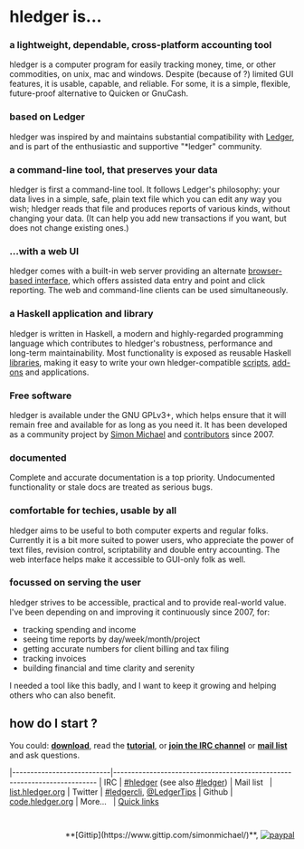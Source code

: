 # hledger is...

<!-- ## hledger is... -->

### a lightweight, dependable, cross-platform accounting tool

hledger is a computer program for easily tracking money, time, or
other commodities, on unix, mac and windows. Despite (because of ?)
limited GUI features, it is usable, capable, and reliable.  For some,
it is a simple, flexible, future-proof alternative to Quicken or
GnuCash.

### based on Ledger

hledger was inspired by and maintains substantial compatibility with [Ledger](faq.html#hledger-and-ledger),
and is part of the enthusiastic and supportive "*ledger" community.

### a command-line tool, that preserves your data

hledger is first a command-line tool. It follows Ledger's philosophy:
your data lives in a simple, safe, plain text file which you can edit
any way you wish; hledger reads that file and produces reports of
various kinds, without changing your data. (It can help you add new
transactions if you want, but does not change existing ones.)

### ...with a web UI

hledger comes with a built-in web server providing an alternate
[browser-based interface](manual.html#web), which offers assisted data
entry and point and click reporting. The web and command-line clients
can be used simultaneously.

### a Haskell application and library

hledger is written in Haskell, a modern and highly-regarded
programming language which contributes to hledger's robustness,
performance and long-term maintainability.  Most functionality is
exposed as reusable Haskell
[libraries](http://hackage.haskell.org/package/hledger-lib), making it
easy to write your own hledger-compatible
[scripts](more-docs.html#scripting-examples), [add-ons](manual.html#add-on) and
applications.

### Free software

hledger is available under the GNU GPLv3+, which helps ensure that it
will remain free and available for as long as you need it.  It has
been developed as a community project by
[Simon Michael](http://joyful.com) and
[contributors](contributors.html) since 2007.

### documented

Complete and accurate documentation is a top priority.
Undocumented functionality or stale docs are treated as serious bugs.

### comfortable for techies, usable by all

hledger aims to be useful to both computer experts and regular folks.
Currently it is a bit more suited to power users, who appreciate the
power of text files, revision control, scriptability and double entry
accounting. The web interface helps make it accessible to GUI-only
folk as well.

### focussed on serving the user

hledger strives to be accessible, practical and to provide real-world value.
I've been depending on and improving it continuously since 2007, for:

- tracking spending and income
- seeing time reports by day/week/month/project
- getting accurate numbers for client billing and tax filing
- tracking invoices
- building financial and time clarity and serenity

I needed a tool like this badly, and I want to keep it growing and helping others who can also benefit.


## how do I start ?

You could:
**[download](download.html)**,
read the **[tutorial](step-by-step.html)**,
or **[join the IRC channel](http://hledger.org/irc)**
or **[mail list](http://hledger.org/list)** and ask questions.

<!-- <style> -->
<!-- tr { -->
<!--     /*vertical-align:top;*/ -->
<!--     border-top:thin solid #bbb; -->
<!-- } -->
<!-- </style> -->
|---------------------------|-------------------------------------------------------------------------
| IRC                       | [#hledger](http://hledger.org/irc) (see also [#ledger](http://webchat.freenode.net?channels=ledger&randomnick=1))
| Mail list&nbsp;&nbsp;     | [list.hledger.org](http://hledger.org/list)
| Twitter                   | [#ledgercli](https://twitter.com/search?q=%23ledgercli&src=typd&f=realtime), <a href="https://twitter.com/ledgertips">@LedgerTips</a>
| Github                    | [code.hledger.org](http://github.com/simonmichael/hledger)
| More...&nbsp;&nbsp;       | [Quick links](http://hledger.org/developer-guide.html#quick-links)

<!-- | web UI demo             | [demo.hledger.org](http://demo.hledger.org) | -->
<!-- [web ui demo](http://demo.hledger.org/register?q=inacct%3Aassets%3Abank%3Achecking+sym%3A\%24) -->

<div style="margin-top:2em; text-align:right; float:right;">
<!-- Has hledger saved you or your employer money, time or peace of mind ? -->
<!-- Donations: -->
**[Gittip](https://www.gittip.com/simonmichael/)**,
<a href="https://www.paypal.com/cgi-bin/webscr?cmd=_s-xclick&hosted_button_id=5J33NLXYXCYAY"><img border=0 src="https://www.paypal.com/en_US/i/btn/x-click-but04.gif" alt="paypal"></a>
<!-- Also testimonials, examples, blogging, packaging, and patches. -->
</div>
